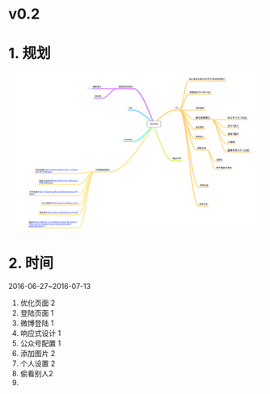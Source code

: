 # v0.2

# 1. 规划

![规划](QQ20160629-0.png)

# 2. 时间

2016-06-27~2016-07-13

1. 优化页面 2
2. 登陆页面 1
3. 微博登陆 1
4. 响应式设计 1 
5. 公众号配置 1
6. 添加图片 2
7. 个人设置 2 
8. 偷看别人2
9. 